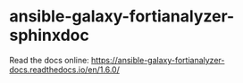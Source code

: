 # ansible-galaxy-fortianalyzer-sphinxdoc

Read the docs online: https://ansible-galaxy-fortianalyzer-docs.readthedocs.io/en/1.6.0/
